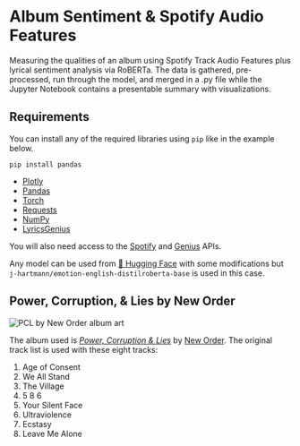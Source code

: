 # Album Sentiment & Spotify Audio Features
Measuring the qualities of an album using Spotify Track Audio Features plus lyrical sentiment analysis via RoBERTa. The data is gathered,
pre-processed, run through the model, and merged in a .py file while the Jupyter Notebook contains a presentable summary with visualizations.

## Requirements
You can install any of the required libraries using `pip` like in the example below.

`pip install pandas`

- [Plotly](https://pypi.org/project/plotly/)
- [Pandas](https://pypi.org/project/pandas/)
- [Torch](https://pypi.org/project/torch/)
- [Requests](https://pypi.org/project/requests/)
- [NumPy](https://pypi.org/project/numpy/)
- [LyricsGenius](https://pypi.org/project/lyricsgenius/)

You will also need access to the [Spotify](https://developer.spotify.com/documentation/web-api/quick-start/) and [Genius](https://docs.genius.com/) APIs. 

Any model can be used from [🤗 Hugging Face](https://huggingface.co/) with some modifications but `j-hartmann/emotion-english-distilroberta-base` is used in
this case.

## Power, Corruption, & Lies by New Order
![PCL by New Order album art](https://cps-static.rovicorp.com/3/JPG_500/MI0003/239/MI0003239337.jpg)

The album used is [*Power, Corruption & Lies*](https://en.wikipedia.org/wiki/Power,_Corruption_%26_Lies) by [New Order](https://en.wikipedia.org/wiki/New_Order_(band)). The original track list is used with these eight tracks:
1. Age of Consent 
2. We All Stand
3. The Village
4. 5 8 6
5. Your Silent Face
6. Ultraviolence
7. Ecstasy
8. Leave Me Alone
